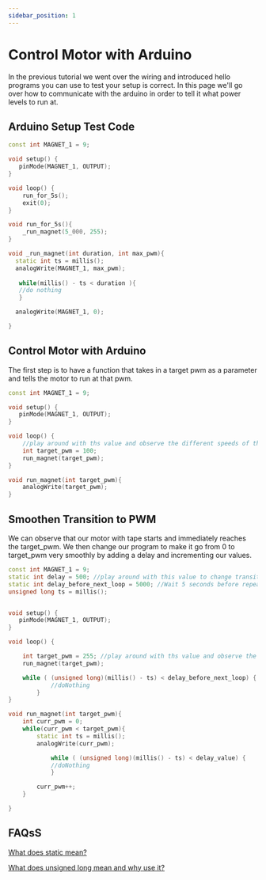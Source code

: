 ```yaml
---
sidebar_position: 1
---
```

# Control Motor with Arduino

In the previous tutorial we went over the wiring and introduced hello programs you can use to test your setup is correct. In this page we'll go over how to communicate with the arduino in order to tell it what power levels to run at.

## Arduino Setup Test Code

```cpp
const int MAGNET_1 = 9;

void setup() {
   pinMode(MAGNET_1, OUTPUT);
}

void loop() {
	run_for_5s();
 	exit(0);
}

void run_for_5s(){
	_run_magnet(5_000, 255);
}

void _run_magnet(int duration, int max_pwm){
  static int ts = millis();
  analogWrite(MAGNET_1, max_pwm);
  
   while(millis() - ts < duration ){
   //do nothing 
   }

  analogWrite(MAGNET_1, 0);

}
```

## Control Motor with Arduino

The first step is to have a function that takes in a target pwm as a parameter and tells the motor to run at that pwm.

```cpp
const int MAGNET_1 = 9;

void setup() {
   pinMode(MAGNET_1, OUTPUT);
}

void loop() {
	//play around with ths value and observe the different speeds of the motor. 
	int target_pwm = 100;
	run_magnet(target_pwm);
}

void run_magnet(int target_pwm){
	analogWrite(target_pwm);
}

```

## Smoothen Transition to PWM

We can  observe that our motor with tape starts and immediately reaches the target_pwm. We then change our program to make it go from 0 to target_pwm very smoothly by adding a delay and incrementing our values.

```cpp
const int MAGNET_1 = 9;
static int delay = 500; //play around with this value to change transitions between pwms. 
static int delay_before_next_loop = 5000; //Wait 5 seconds before repeating process
unsigned long ts = millis();


void setup() {
   pinMode(MAGNET_1, OUTPUT);
}

void loop() {

	int target_pwm = 255; //play around with ths value and observe the different speeds of the motor. 
	run_magnet(target_pwm);

	while ( (unsigned long)(millis() - ts) < delay_before_next_loop) {
			//doNothing
        }
}

void run_magnet(int target_pwm){
	int curr_pwm = 0;
	while(curr_pwm < target_pwm){
		static int ts = millis();
		analogWrite(curr_pwm);

        	while ( (unsigned long)(millis() - ts) < delay_value) {
			//doNothing
        	}

		curr_pwm++; 
	}

}

```

## FAQsS

[What does static mean?](/blog/understanding-static-in-arduino)

[What does unsigned long mean and why use it?](/blog/fixing-millis-rollover)
